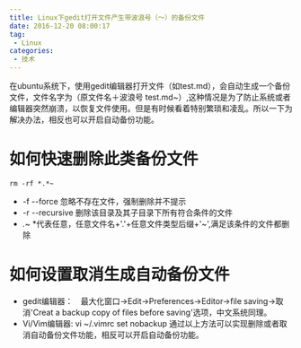 ```yaml
---
title: Linux下gedit打开文件产生带波浪号（～）的备份文件
date: 2016-12-20 08:00:17
tag: 
 - Linux
categories: 
 - 技术 
---
```

  在ubuntu系统下，使用gedit编辑器打开文件（如test.md），会自动生成一个备份文件，文件名字为（原文件名＋波浪号 test.md~）,这种情况是为了防止系统或者编辑器突然崩溃，以恢复文件使用。但是有时候看着特别繁琐和凌乱。所以一下为解决办法，相反也可以开启自动备份功能。
# 如何快速删除此类备份文件
	rm -rf *.*~

+ -f --force 忽略不存在文件，强制删除并不提示
+ -r --recursive 删除该目录及其子目录下所有符合条件的文件
+ *.*~ *代表任意，任意文件名+'.'+任意文件类型后缀+'~',满足该条件的文件都删除

# 如何设置取消生成自动备份文件
+ gedit编辑器：　最大化窗口->Edit->Preferences->Editor->file saving->取消'Creat a backup copy of files before saving'选项，中文系统同理。
+ Vi/Vim编辑器: 
	vi ~/.vimrc
	set nobackup
通过以上方法可以实现删除或者取消自动备份文件功能，相反可以开启自动备份功能。
